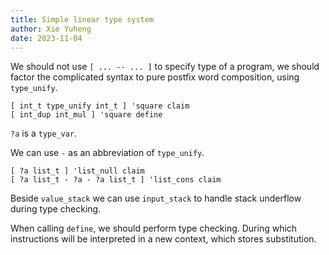 ```yaml
---
title: Simple linear type system
author: Xie Yuheng
date: 2023-11-04
---
```


We should not use `[ ... -- ... ]` to specify type of a program,
we should factor the complicated syntax to pure postfix word composition,
using `type_unify`.

```
[ int_t type_unify int_t ] 'square claim
[ int_dup int_mul ] 'square define
```

`?a` is a `type_var`.

We can use `-` as an abbreviation of `type_unify`.

```
[ ?a list_t ] 'list_null claim
[ ?a list_t - ?a - ?a list_t ] 'list_cons claim
```

Beside `value_stack` we can use `input_stack`
to handle stack underflow during type checking.

When calling `define`, we should perform type checking.
During which instructions will be interpreted in a new context,
which stores substitution.

